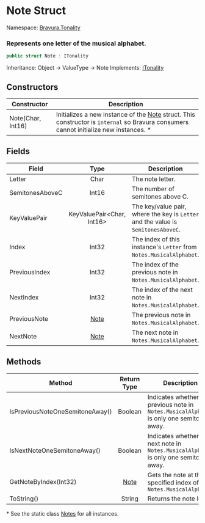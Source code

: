# Note Struct

Namespace: [Bravura.Tonality](./Bravura.Tonality.md)

### Represents one letter of the musical alphabet.

```csharp
public struct Note : ITonality
```

Inheritance: Object -> ValueType -> Note
Implements: [ITonality](./Bravura.Tonality.ITonality.md)

## Constructors
| Constructor       | Description                                                                                                                                                         |
|-------------------|---------------------------------------------------------------------------------------------------------------------------------------------------------------------|
| Note(Char, Int16) | Initializes a new instance of the [Note](./Bravura.Tonality.Note.md) struct. This constructor is `internal` so Bravura consumers cannot initialize new instances. * |

## Fields
| Field           |                Type                | Description                                                                       |
|-----------------|:----------------------------------:|-----------------------------------------------------------------------------------|
| Letter          |                Char                | The note letter.                                                                  |
| SemitonesAboveC |               Int16                | The number of semitones above C.                                                  |
| KeyValuePair    |     KeyValuePair<Char, Int16>      | The key/value pair, where the key is `Letter` and the value is `SemitonesAboveC`. |
| Index           |               Int32                | The index of this instance's `Letter` from `Notes.MusicalAlphabet`.               |
| PreviousIndex   |               Int32                | The index of the previous note in `Notes.MusicalAlphabet`.                        |
| NextIndex       |               Int32                | The index of the next note in `Notes.MusicalAlphabet`.                            |
| PreviousNote    | [Note](./Bravura.Tonality.Note.md) | The previous note in `Notes.MusicalAlphabet`.                                     |
| NextNote        | [Note](./Bravura.Tonality.Note.md) | The next note in `Notes.MusicalAlphabet`.                                         |

## Methods
| Method                          |            Return Type             | Description                                                                               |
|---------------------------------|:----------------------------------:|-------------------------------------------------------------------------------------------|
| IsPreviousNoteOneSemitoneAway() |              Boolean               | Indicates whether the previous note in `Notes.MusicalAlphabet` is only one semitone away. |
| IsNextNoteOneSemitoneAway()     |              Boolean               | Indicates whether the next note in `Notes.MusicalAlphabet` is only one semitone away.     |
| GetNoteByIndex(Int32)           | [Note](./Bravura.Tonality.Note.md) | Gets the note at the specified index of `Notes.MusicalAlphabet`                           |
| ToString()                      |               String               | Returns the note letter.                                                                  |

\* See the static class [Notes](./Bravura.Tonality.Notes.md) for all instances.
